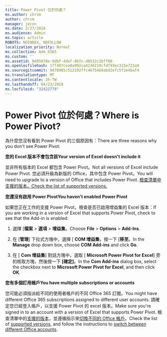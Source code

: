 ```yaml
---
title: Power Pivot 位於何處？
ms.author: chrsm
author: chrsm
manager: jecon
ms.date: 2/27/2018
ms.audience: Admin
ms.topic: article
ROBOTS: NOINDEX, NOFOLLOW
localization_priority: Normal
ms.collection: Adm_O365
ms.custom: ''
ms.assetid: 0d95078e-9dbf-4def-8bfc-d6532c1bff00
ms.openlocfilehash: 1ff407cea0a992ca4236218cfdf93ec315e723a9
ms.sourcegitcommit: 9d78905c512192ffc4675468abd2efc5f2e4baf4
ms.translationtype: MT
ms.contentlocale: zh-TW
ms.lasthandoff: 04/23/2019
ms.locfileid: "32422778"
---
```

# <a name="where-is-power-pivot"></a><span data-ttu-id="288fe-102">Power Pivot 位於何處？</span><span class="sxs-lookup"><span data-stu-id="288fe-102">Where is Power Pivot?</span></span>

<span data-ttu-id="288fe-103">為什麼您沒有看到 Power Pivot 的三個原因有：</span><span class="sxs-lookup"><span data-stu-id="288fe-103">There are three reasons why you don't see Power Pivot:</span></span>
  
 <span data-ttu-id="288fe-104">**您的 Excel 版本不會包含該**</span><span class="sxs-lookup"><span data-stu-id="288fe-104">**Your version of Excel doesn't include it**</span></span>
  
<span data-ttu-id="288fe-105">並非所有版本的 Excel 都包含 Power Pivot。</span><span class="sxs-lookup"><span data-stu-id="288fe-105">Not all versions of Excel include Power Pivot.</span></span> <span data-ttu-id="288fe-106">您必須升級為新版的 Office，其中包含 Power Pivot。</span><span class="sxs-lookup"><span data-stu-id="288fe-106">You will need to upgrade to a version of Office that includes Power Pivot.</span></span> [<span data-ttu-id="288fe-107">檢查清單中支援的版本。</span><span class="sxs-lookup"><span data-stu-id="288fe-107">Check the list of supported versions.</span></span>](https://support.office.com/article/aa64e217-4b6e-410b-8337-20b87e1c2a4b.aspx)
  
 <span data-ttu-id="288fe-108">**您還沒有啟用 Power Pivot**</span><span class="sxs-lookup"><span data-stu-id="288fe-108">**You haven't enabled Power Pivot**</span></span>
  
<span data-ttu-id="288fe-109">如果您正在工作的支援 Power Pivot，檢查是否已啟用增益集的 Excel 版本：</span><span class="sxs-lookup"><span data-stu-id="288fe-109">If you are working in a version of Excel that supports Power Pivot, check to see that the Add-in is enabled:</span></span>
  
1. <span data-ttu-id="288fe-110">選擇 [**檔案** \> **選項** \> **增益集**。</span><span class="sxs-lookup"><span data-stu-id="288fe-110">Choose **File** \> **Options** \> **Add-Ins**.</span></span>
    
2. <span data-ttu-id="288fe-111">在 [**管理**] 下拉式方塊中，選擇 [ **COM 增益集**，按一下 [**移至**。</span><span class="sxs-lookup"><span data-stu-id="288fe-111">In the **Manage** drop down box, choose **COM Add-ins** and click **Go**.</span></span>
    
3. <span data-ttu-id="288fe-112">在 [ **Com 增益集**] 對話方塊中，選取 [ **Microsoft Power Pivot for Excel**] 旁的核取方塊，然後按一下 **[確定]**。</span><span class="sxs-lookup"><span data-stu-id="288fe-112">In the **Com Add-ins** dialog box, select the checkbox next to **Microsoft Power Pivot for Excel**, and then click **OK**.</span></span> 
    
 <span data-ttu-id="288fe-113">**您有多個訂用帳戶**</span><span class="sxs-lookup"><span data-stu-id="288fe-113">**You have multiple subscriptions or accounts**</span></span>
  
<span data-ttu-id="288fe-114">您可能必須指派給不同的使用者帳戶的不同 Office 365 訂閱。</span><span class="sxs-lookup"><span data-stu-id="288fe-114">You might have different Office 365 subscriptions assigned to different user accounts.</span></span> <span data-ttu-id="288fe-115">請確定您已經登入帳戶，以支援 Power Pivot 的 excel 版本。</span><span class="sxs-lookup"><span data-stu-id="288fe-115">Make sure you're signed in to an account with a version of Excel that supports Power Pivot.</span></span> <span data-ttu-id="288fe-116">檢查清單中的[支援的版本](https://support.office.com/article/aa64e217-4b6e-410b-8337-20b87e1c2a4b.aspx)，並遵循指示來[切換不同的 Office 帳戶](https://support.office.com/article/b9582171-fd1f-4284-9846-bdd72bb28426.aspx#BKMK_WebSwitchAccounts)。</span><span class="sxs-lookup"><span data-stu-id="288fe-116">Check the list of [supported versions](https://support.office.com/article/aa64e217-4b6e-410b-8337-20b87e1c2a4b.aspx), and follow the instructions to [switch between different Office accounts](https://support.office.com/article/b9582171-fd1f-4284-9846-bdd72bb28426.aspx#BKMK_WebSwitchAccounts).</span></span>
  

